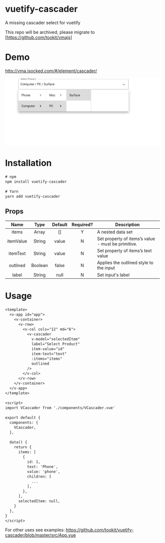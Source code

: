 # vuetify-cascader

A missing cascader select for vuetify

This repo will be archived, please migrate to [https://github.com/tookit/vmajs]

# Demo

http://vma.isocked.com/#/element/cascader/

![example](https://raw.githubusercontent.com/tookit/vuetify-cascader/master/docs/example.png)

# Installation

```
# npm
npm install vuetify-cascader

# Yarn
yarn add vuetify-cascader
```

## Props

|   Name    |  Type   | Default | Required? | Description                                        |
| :-------: | :-----: | :-----: | :-------: | -------------------------------------------------- |
|   items   |  Array  |   []    |     Y     | A nested data set                                  |
| itemValue | String  |  value  |     N     | Set property of items’s value - must be primitive. |
| itemText  | String  |  value  |     N     | Set property of items’s text value                 |
| outlined  | Boolean |  false  |     N     | Applies the outlined style to the input            |
|   label   | String  |  null   |     N     | Set input's label                                  |

# Usage

```vue
<template>
  <v-app id="app">
    <v-container>
      <v-row>
        <v-col cols="12" md="6">
          <v-cascader
            v-model="selectedItem"
            label="Select Product"
            item-value="id"
            item-text="text"
            :items="items"
            outlined
          />
        </v-col>
      </v-row>
    </v-container>
  </v-app>
</template>

<script>
import VCascader from './components/VCascader.vue'

export default {
  components: {
    VCascader,
  },

  data() {
    return {
      items: [
        {
          id: 1,
          text: 'Phone',
          value: 'phone',
          children: [
            ...
          ],
        },
      ],
      selectedItem: null,
    }
  },
}
</script>
```

For other uses see examples: https://github.com/tookit/vuetify-cascader/blob/master/src/App.vue
